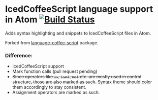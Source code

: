 # IcedCoffeeScript language support in Atom [![Build Status](https://travis-ci.org/hgGeorg/language-coffee-script-on-ice.svg?branch=master)](https://travis-ci.org/hgGeorg/language-coffee-script-on-ice)

Adds syntax highlighting and snippets to IcedCoffeeScript files in Atom.

Forked from [language-coffee-script](https://github.com/atom/language-coffee-script) package.

### Difference:
* IcedCoffeeScript support
* Mark function calls (pull request pending)
* ~~Since operators like `is`, `isnt`, `not` etc. are mostly used in control structure, those are also marked as such.~~
Syntax theme should color them accordingly to stay consistent.
* Assignment operators are marked as such.
